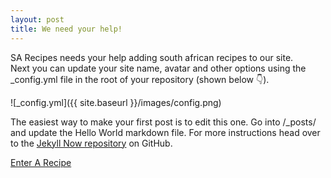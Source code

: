 ```yaml
---
layout: post
title: We need your help!
---
```


SA Recipes needs your help adding south african recipes to our site.  
Next you can update your site name, avatar and other options using the _config.yml file in the root of your repository (shown below :point_down:).

![_config.yml]({{ site.baseurl }}/images/config.png)

The easiest way to make your first post is to edit this one. Go into /_posts/ and update the Hello World markdown file. For more instructions head over to the [Jekyll Now repository](https://github.com/barryclark/jekyll-now) on GitHub.


[Enter A Recipe](https://docs.google.com/forms/d/1V67CV4Gznfe8_qG4RU20ELvsXTfjwDymPqHrHvgY0uQ/viewform?usp=send_form)
